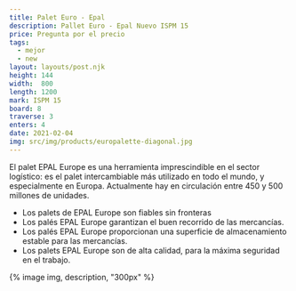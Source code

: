 ```yaml
---
title: Palet Euro - Epal
description: Pallet Euro - Epal Nuevo ISPM 15
price: Pregunta por el precio
tags:
  - mejor
  - new
layout: layouts/post.njk
height:	144
width:	800
length:	1200
mark: ISPM 15
board: 8
traverse: 3
enters: 4
date: 2021-02-04
img: src/img/products/europalette-diagonal.jpg
---
```


El palet EPAL Europe es una herramienta imprescindible en el sector logístico: es el palet intercambiable más utilizado en todo el mundo, y especialmente en Europa. Actualmente hay en circulación entre 450 y 500 millones de unidades.

- Los palets de EPAL Europe son fiables sin fronteras
- Los palés EPAL Europe garantizan el buen recorrido de las mercancías.
- Los palés EPAL Europe proporcionan una superficie de almacenamiento estable para las mercancías.
- Los palets EPAL Europe son de alta calidad, para la máxima seguridad en el trabajo.

{% image img, description, "300px"  %}
